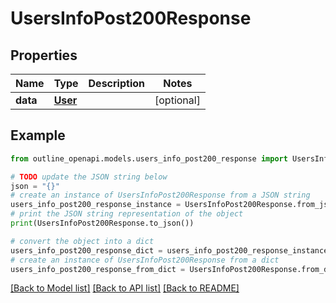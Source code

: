 # UsersInfoPost200Response


## Properties

Name | Type | Description | Notes
------------ | ------------- | ------------- | -------------
**data** | [**User**](User.md) |  | [optional] 

## Example

```python
from outline_openapi.models.users_info_post200_response import UsersInfoPost200Response

# TODO update the JSON string below
json = "{}"
# create an instance of UsersInfoPost200Response from a JSON string
users_info_post200_response_instance = UsersInfoPost200Response.from_json(json)
# print the JSON string representation of the object
print(UsersInfoPost200Response.to_json())

# convert the object into a dict
users_info_post200_response_dict = users_info_post200_response_instance.to_dict()
# create an instance of UsersInfoPost200Response from a dict
users_info_post200_response_from_dict = UsersInfoPost200Response.from_dict(users_info_post200_response_dict)
```
[[Back to Model list]](../README.md#documentation-for-models) [[Back to API list]](../README.md#documentation-for-api-endpoints) [[Back to README]](../README.md)


